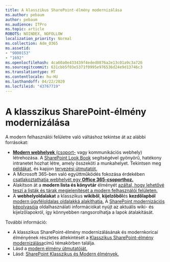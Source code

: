 ```yaml
---
title: A klasszikus SharePoint-élmény modernizálása
ms.author: pebaum
author: pebaum
ms.audience: ITPro
ms.topic: article
ROBOTS: NOINDEX, NOFOLLOW
localization_priority: Normal
ms.collection: Adm_O365
ms.assetid:
- "9000153"
- "1692"
ms.openlocfilehash: 4ca60a0e433439f4eded0876a2e13c01a9c3a726
ms.sourcegitcommit: 631cbb5f03e5371f0995e976536d24e9d13746c3
ms.translationtype: MT
ms.contentlocale: hu-HU
ms.lasthandoff: 04/22/2020
ms.locfileid: "43767719"
---
```

# <a name="modernize-your-classic-sharepoint-experience"></a>A klasszikus SharePoint-élmény modernizálása

A modern felhasználói felületre való váltáshoz tekintse át az alábbi forrásokat:

- [ **Modern webhelyek** (csoport-](https://support.office.com/article/create-a-team-site-in-sharepoint-ef10c1e7-15f3-42a3-98aa-b5972711777d) vagy kommunikációs webhely) létrehozása. A [SharePoint Look Book](https://lookbook.microsoft.com/assets/SharePoint_lookbook_2019.pdf) segítségével gyönyörű, hatékony intranetet hozhat létre, amely összeköti a munkahelyet. Tekintsen meg [példákat,](https://lookbook.microsoft.com/) és kapjon [tervezési útmutatót.](https://spdesign.azurewebsites.net/)
- A Microsoft 365-ben való együttműködés fokozása érdekében [csatlakoztathatja webhelyét egy **Office 365-csoporthoz.** ](https://docs.microsoft.com/sharepoint/dev/transform/modernize-connect-to-office365-group)
- Alakítson át a **modern lista és könyvtár** élményét [azáltal, hogy lehetővé teszi a listák és tárak megjelenítését a modern felhasználói felületen.](https://docs.microsoft.com/sharepoint/dev/transform/modernize-userinterface-lists-and-libraries)
- A **webhelyoldalakat** a klasszikus **wikiből**, **kijelzőből**és **kezdőlapból** [modern ügyféloldalas oldalakká alakíthatja.](https://docs.microsoft.com/sharepoint/dev/transform/modernize-userinterface-site-pages) A [SharePoint modernizációs képolvasója](https://docs.microsoft.com/sharepoint/dev/transform/modernize-scanner) oldalhasználati információkat nyújt az aktuális wiki- és kijelzőlapokról, így könnyebben rangsorolhatja a lapok átalakítását.

További információ:

- A klasszikus SharePoint-élmény modernizálásának és modernkoricai élményének részletes áttekintését a [Klasszikus SharePoint-élmény modernizálása](https://docs.microsoft.com/sharepoint/dev/transform/modernize-classic-sites)című témakörben találja.
- Lásd a [modern élmény útmutatóját.](https://docs.microsoft.com/sharepoint/guide-to-sharepoint-modern-experience)
- Lásd: [SharePoint Klasszikus és Modern élmények.](https://support.office.com/article/sharepoint-classic-and-modern-experiences-5725c103-505d-4a6e-9350-300d3ec7d73f)

